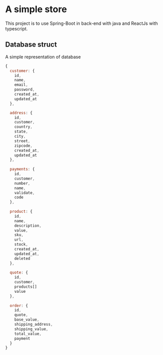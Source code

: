# A simple store

<p>This project is to use Spring-Boot in back-end with java and ReactJs with typescript.</p>

## Database struct

<p>A simple representation of database</p>

```js
{
  customer: {
    id,
    name,
    email,
    password,
    created_at,
    updated_at
  },

  address: {
    id,
    customer,
    country,
    state,
    city,
    street,
    zipcode,
    created_at,
    updated_at
  },
  
  payments: {
    id,
    customer,
    number,
    name,
    validate,
    code
  },
  
  product: {
    id,
    name,
    description,
    value,
    sku,
    url,
    stock,
    created_at,
    updated_at,
    deleted
  },
  
  quote: {
    id,
    customer,
    products[]
    value
  },
  
  order: {
    id,
    quote,
    base_value,
    shipping_address,
    shipping_value,
    total_value,
    payment
  }
}
```

